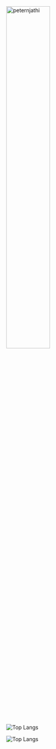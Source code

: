 <img width="48%" src="https://github-readme-stats.vercel.app/api?username=peternjathi&theme=react&hide_border=true&count_private=true&line_height=30&show_icons=true&custom_title=Github%20Stats&border_radius=10&bg_color=0D1117" alt="peternjathi" />

![Top Langs](https://github-readme-stats.vercel.app/api/top-langs/?username=peternjathi&size_weight=0.5&count_weight=0.5)

![Top Langs](https://github-readme-stats.vercel.app/api/top-langs/?username=peternjathi&exclude_repo=github-readme-stats,peternjathi.github.io)
